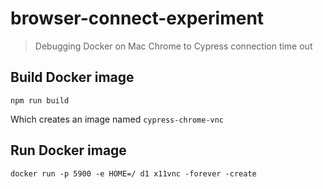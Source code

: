 # browser-connect-experiment
> Debugging Docker on Mac Chrome to Cypress connection time out

## Build Docker image

```
npm run build
```

Which creates an image named `cypress-chrome-vnc`

## Run Docker image

```
docker run -p 5900 -e HOME=/ d1 x11vnc -forever -create
```
